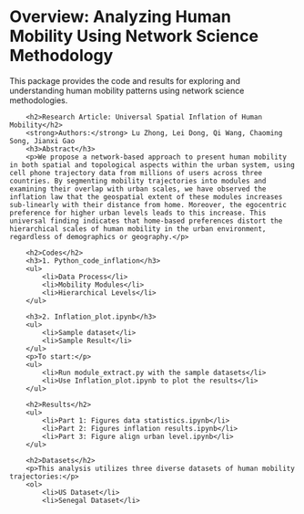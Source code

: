 <h1>Overview: Analyzing Human Mobility Using Network Science Methodology</h1>
        <p>This package provides the code and results for exploring and understanding human mobility patterns using network science methodologies.</p>
        
        <h2>Research Article: Universal Spatial Inflation of Human Mobility</h2>
        <strong>Authors:</strong> Lu Zhong, Lei Dong, Qi Wang, Chaoming Song, Jianxi Gao
        <h3>Abstract</h3>
        <p>We propose a network-based approach to present human mobility in both spatial and topological aspects within the urban system, using cell phone trajectory data from millions of users across three countries. By segmenting mobility trajectories into modules and examining their overlap with urban scales, we have observed the inflation law that the geospatial extent of these modules increases sub-linearly with their distance from home. Moreover, the egocentric preference for higher urban levels leads to this increase. This universal finding indicates that home-based preferences distort the hierarchical scales of human mobility in the urban environment, regardless of demographics or geography.</p>

        <h2>Codes</h2>
        <h3>1. Python_code_inflation</h3>
        <ul>
            <li>Data Process</li>
            <li>Mobility Modules</li>
            <li>Hierarchical Levels</li>
        </ul>
        
        <h3>2. Inflation_plot.ipynb</h3>
        <ul>
            <li>Sample dataset</li>
            <li>Sample Result</li>
        </ul>
        <p>To start:</p>
        <ul>
            <li>Run module_extract.py with the sample datasets</li>
            <li>Use Inflation_plot.ipynb to plot the results</li>
        </ul>

        <h2>Results</h2>
        <ul>
            <li>Part 1: Figures data statistics.ipynb</li>
            <li>Part 2: Figures inflation results.ipynb</li>
            <li>Part 3: Figure align urban level.ipynb</li>
        </ul>

        <h2>Datasets</h2>
        <p>This analysis utilizes three diverse datasets of human mobility trajectories:</p>
        <ol>
            <li>US Dataset</li>
            <li>Senegal Dataset</li>
            

